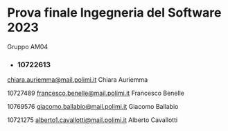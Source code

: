 # Prova finale Ingegneria del Software 2023

Gruppo AM04

- ### 10722613
chiara.auriemma@mail.polimi.it
Chiara Auriemma


10727489
francesco.benelle@mail.polimi.it
Francesco Benelle


10769576
giacomo.ballabio@mail.polimi.it
Giacomo Ballabio


10721275
alberto1.cavallotti@mail.polimi.it
Alberto Cavallotti

